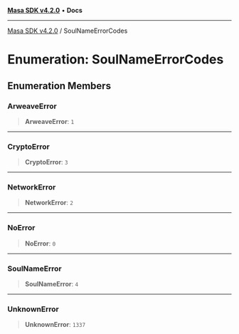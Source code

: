 [**Masa SDK v4.2.0**](../README.md) • **Docs**

***

[Masa SDK v4.2.0](../globals.md) / SoulNameErrorCodes

# Enumeration: SoulNameErrorCodes

## Enumeration Members

### ArweaveError

> **ArweaveError**: `1`

***

### CryptoError

> **CryptoError**: `3`

***

### NetworkError

> **NetworkError**: `2`

***

### NoError

> **NoError**: `0`

***

### SoulNameError

> **SoulNameError**: `4`

***

### UnknownError

> **UnknownError**: `1337`
